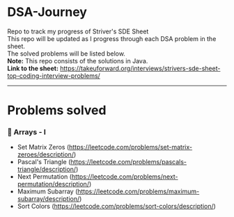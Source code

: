 # DSA-Journey
Repo to track my progress of Striver's SDE Sheet</br>
This repo will be updated as I progress through each DSA problem in the sheet.</br>
The solved problems will be listed below.</br>
**Note:** This repo consists of the solutions in Java.</br>
**Link to the sheet:** https://takeuforward.org/interviews/strivers-sde-sheet-top-coding-interview-problems/

---

# Problems solved

### 📝 Arrays - I
- Set Matrix Zeros (https://leetcode.com/problems/set-matrix-zeroes/description/)
- Pascal's Triangle (https://leetcode.com/problems/pascals-triangle/description/)
- Next Permutation (https://leetcode.com/problems/next-permutation/description/)
- Maximum Subarray (https://leetcode.com/problems/maximum-subarray/description/)
- Sort Colors (https://leetcode.com/problems/sort-colors/description/)
